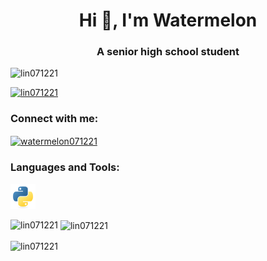 <h1 align="center">Hi 👋, I'm Watermelon</h1>
<h3 align="center">A senior high school student</h3>

<p align="left"> <img src="https://komarev.com/ghpvc/?username=lin071221&label=Profile%20views&color=0e75b6&style=flat" alt="lin071221" /> </p>

<p align="left"> <a href="https://github.com/ryo-ma/github-profile-trophy"><img src="https://github-profile-trophy.vercel.app/?username=lin071221" alt="lin071221" /></a> </p>

<h3 align="left">Connect with me:</h3>
<p align="left">
<a href="https://instagram.com/watermelon071221" target="blank"><img align="center" src="https://raw.githubusercontent.com/rahuldkjain/github-profile-readme-generator/master/src/images/icons/Social/instagram.svg" alt="watermelon071221" height="30" width="40" /></a>
</p>

<h3 align="left">Languages and Tools:</h3>
<p align="left"> <a href="https://www.python.org" target="_blank" rel="noreferrer"> <img src="https://raw.githubusercontent.com/devicons/devicon/master/icons/python/python-original.svg" alt="python" width="40" height="40"/> </a> </p>

<p><img align="left" src="https://github-readme-stats.vercel.app/api/top-langs?username=lin071221&show_icons=true&locale=en&layout=compact" alt="lin071221" /></p>

<p>&nbsp;<img align="center" src="https://github-readme-stats.vercel.app/api?username=lin071221&show_icons=true&locale=en" alt="lin071221" /></p>

<p><img align="center" src="https://github-readme-streak-stats.herokuapp.com/?user=lin071221&" alt="lin071221" /></p>

